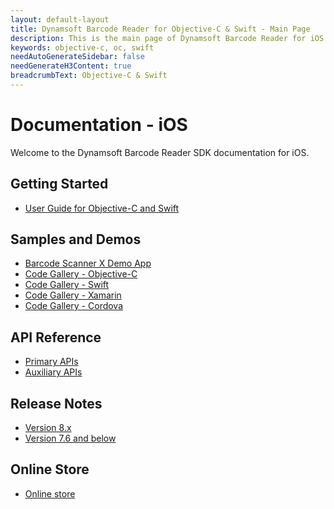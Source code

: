 ```yaml
---
layout: default-layout
title: Dynamsoft Barcode Reader for Objective-C & Swift - Main Page
description: This is the main page of Dynamsoft Barcode Reader for iOS SDK.
keywords: objective-c, oc, swift
needAutoGenerateSidebar: false
needGenerateH3Content: true
breadcrumbText: Objective-C & Swift
---
```


# Documentation - iOS 

Welcome to the Dynamsoft Barcode Reader SDK documentation for iOS.

## Getting Started

- [User Guide for Objective-C and Swift](user-guide.md)

## Samples and Demos

- <a href="https://apps.apple.com/us/app/barcode-scanner-x/id1120581630" target="_blank">Barcode Scanner X Demo App</a>
- <a href="https://www.dynamsoft.com/barcode-reader/resources/code-gallery/?tag=objective-c" target="_blank">Code Gallery - Objective-C</a>
- <a href="https://www.dynamsoft.com/barcode-reader/resources/code-gallery/?tag=swift" target="_blank">Code Gallery - Swift</a>
- <a href="https://www.dynamsoft.com/barcode-reader/resources/code-gallery/?SampleID=218" target="_blank">Code Gallery - Xamarin</a>
- <a href="https://www.dynamsoft.com/barcode-reader/resources/code-gallery/?SampleID=221" target="_blank">Code Gallery - Cordova</a>

## API Reference

- [Primary APIs](api-reference/primary-index.md)
- [Auxiliary APIs](api-reference/auxiliary-index.md)

## Release Notes

- [Version 8.x](release-notes/ios-8.md)
- [Version 7.6 and below](release-notes/ios-7.md)

## Online Store

- <a href="https://www.dynamsoft.com/store/dynamsoft-barcode-reader/#mobile" target="_blank">Online store</a>
